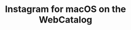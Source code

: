 ---
name: Instagram
category: Social Networking
title: Instagram for macOS on the WebCatalog
key: instagram
fullUrl: 'https://www.instagram.com/'
hostname: instagram.com

---